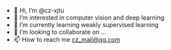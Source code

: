 - 👋 Hi, I’m @cz-xjtu
- 👀 I’m interested in computer vision and deep learning
- 🌱 I’m currently learning weakly supervised learning
- 💞️ I’m looking to collaborate on ...
- 📫 How to reach me cz_mail@qq.com

<!---
cz-xjtu/cz-xjtu is a ✨ special ✨ repository because its `README.md` (this file) appears on your GitHub profile.
You can click the Preview link to take a look at your changes.
--->
